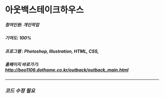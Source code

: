 # 아웃백스테이크하우스

##### 참여인원: 개인작업
##### 기여도: 100%
##### 프로그램 : Photoshop, Illustration, HTML, CSS, 
##### 홈페이지 바로가기: <http://boo1106.dothome.co.kr/outback/outback_main.html>
---

### ***코드 수정 필요***
